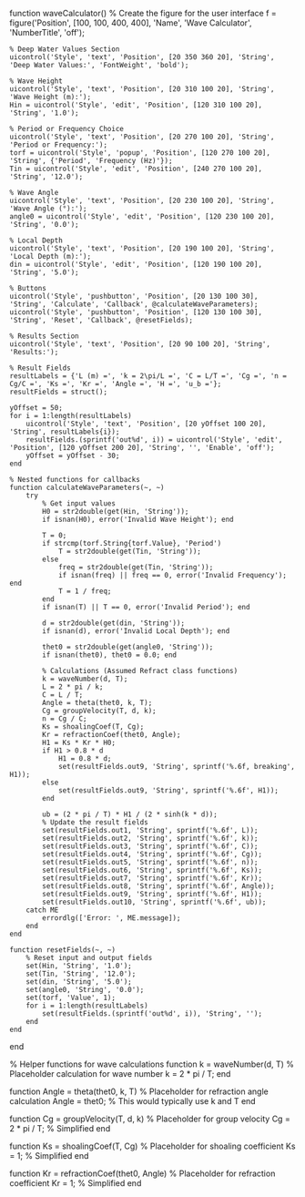 function waveCalculator()
    % Create the figure for the user interface
    f = figure('Position', [100, 100, 400, 400], 'Name', 'Wave Calculator', 'NumberTitle', 'off');
    
    % Deep Water Values Section
    uicontrol('Style', 'text', 'Position', [20 350 360 20], 'String', 'Deep Water Values:', 'FontWeight', 'bold');
    
    % Wave Height
    uicontrol('Style', 'text', 'Position', [20 310 100 20], 'String', 'Wave Height (m):');
    Hin = uicontrol('Style', 'edit', 'Position', [120 310 100 20], 'String', '1.0');
    
    % Period or Frequency Choice
    uicontrol('Style', 'text', 'Position', [20 270 100 20], 'String', 'Period or Frequency:');
    torf = uicontrol('Style', 'popup', 'Position', [120 270 100 20], 'String', {'Period', 'Frequency (Hz)'});
    Tin = uicontrol('Style', 'edit', 'Position', [240 270 100 20], 'String', '12.0');
    
    % Wave Angle
    uicontrol('Style', 'text', 'Position', [20 230 100 20], 'String', 'Wave Angle (°):');
    angle0 = uicontrol('Style', 'edit', 'Position', [120 230 100 20], 'String', '0.0');
    
    % Local Depth
    uicontrol('Style', 'text', 'Position', [20 190 100 20], 'String', 'Local Depth (m):');
    din = uicontrol('Style', 'edit', 'Position', [120 190 100 20], 'String', '5.0');
    
    % Buttons
    uicontrol('Style', 'pushbutton', 'Position', [20 130 100 30], 'String', 'Calculate', 'Callback', @calculateWaveParameters);
    uicontrol('Style', 'pushbutton', 'Position', [120 130 100 30], 'String', 'Reset', 'Callback', @resetFields);
    
    % Results Section
    uicontrol('Style', 'text', 'Position', [20 90 100 20], 'String', 'Results:');
    
    % Result Fields
    resultLabels = {'L (m) =', 'k = 2\pi/L =', 'C = L/T =', 'Cg =', 'n = Cg/C =', 'Ks =', 'Kr =', 'Angle =', 'H =', 'u_b ='};
    resultFields = struct();
    
    yOffset = 50;
    for i = 1:length(resultLabels)
        uicontrol('Style', 'text', 'Position', [20 yOffset 100 20], 'String', resultLabels{i});
        resultFields.(sprintf('out%d', i)) = uicontrol('Style', 'edit', 'Position', [120 yOffset 200 20], 'String', '', 'Enable', 'off');
        yOffset = yOffset - 30;
    end
    
    % Nested functions for callbacks
    function calculateWaveParameters(~, ~)
        try
            % Get input values
            H0 = str2double(get(Hin, 'String'));
            if isnan(H0), error('Invalid Wave Height'); end
            
            T = 0;
            if strcmp(torf.String{torf.Value}, 'Period')
                T = str2double(get(Tin, 'String'));
            else
                freq = str2double(get(Tin, 'String'));
                if isnan(freq) || freq == 0, error('Invalid Frequency'); end
                T = 1 / freq;
            end
            if isnan(T) || T == 0, error('Invalid Period'); end
            
            d = str2double(get(din, 'String'));
            if isnan(d), error('Invalid Local Depth'); end
            
            thet0 = str2double(get(angle0, 'String'));
            if isnan(thet0), thet0 = 0.0; end
            
            % Calculations (Assumed Refract class functions)
            k = waveNumber(d, T);
            L = 2 * pi / k;
            C = L / T;
            Angle = theta(thet0, k, T);
            Cg = groupVelocity(T, d, k);
            n = Cg / C;
            Ks = shoalingCoef(T, Cg);
            Kr = refractionCoef(thet0, Angle);
            H1 = Ks * Kr * H0;
            if H1 > 0.8 * d
                H1 = 0.8 * d;
                set(resultFields.out9, 'String', sprintf('%.6f, breaking', H1));
            else
                set(resultFields.out9, 'String', sprintf('%.6f', H1));
            end
            
            ub = (2 * pi / T) * H1 / (2 * sinh(k * d));
            % Update the result fields
            set(resultFields.out1, 'String', sprintf('%.6f', L));
            set(resultFields.out2, 'String', sprintf('%.6f', k));
            set(resultFields.out3, 'String', sprintf('%.6f', C));
            set(resultFields.out4, 'String', sprintf('%.6f', Cg));
            set(resultFields.out5, 'String', sprintf('%.6f', n));
            set(resultFields.out6, 'String', sprintf('%.6f', Ks));
            set(resultFields.out7, 'String', sprintf('%.6f', Kr));
            set(resultFields.out8, 'String', sprintf('%.6f', Angle));
            set(resultFields.out9, 'String', sprintf('%.6f', H1));
            set(resultFields.out10, 'String', sprintf('%.6f', ub));
        catch ME
            errordlg(['Error: ', ME.message]);
        end
    end

    function resetFields(~, ~)
        % Reset input and output fields
        set(Hin, 'String', '1.0');
        set(Tin, 'String', '12.0');
        set(din, 'String', '5.0');
        set(angle0, 'String', '0.0');
        set(torf, 'Value', 1);
        for i = 1:length(resultLabels)
            set(resultFields.(sprintf('out%d', i)), 'String', '');
        end
    end
end

% Helper functions for wave calculations
function k = waveNumber(d, T)
    % Placeholder calculation for wave number
    k = 2 * pi / T;
end

function Angle = theta(thet0, k, T)
    % Placeholder for refraction angle calculation
    Angle = thet0; % This would typically use k and T
end

function Cg = groupVelocity(T, d, k)
    % Placeholder for group velocity
    Cg = 2 * pi / T; % Simplified
end

function Ks = shoalingCoef(T, Cg)
    % Placeholder for shoaling coefficient
    Ks = 1; % Simplified
end

function Kr = refractionCoef(thet0, Angle)
    % Placeholder for refraction coefficient
    Kr = 1; % Simplified
end
